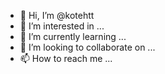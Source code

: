 - 👋 Hi, I’m @kotehtt
- 👀 I’m interested in ...
- 🌱 I’m currently learning ...
- 💞️ I’m looking to collaborate on ...
- 📫 How to reach me ...

<!---
kotehtt/kotehtt is a ✨ special ✨ repository because its `README.md` (this file) appears on your GitHub profile.
You can click the Preview link to take a look at your changes.
--->
